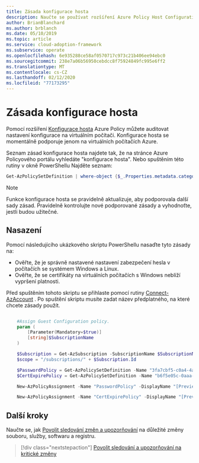 ```yaml
---
title: Zásada konfigurace hosta
description: Naučte se používat rozšíření Azure Policy Host Configuration k auditu nastavení konfigurace na virtuálním počítači Azure (VM).
author: BrianBlanchard
ms.author: brblanch
ms.date: 05/10/2019
ms.topic: article
ms.service: cloud-adoption-framework
ms.subservice: operate
ms.openlocfilehash: 6e935288ce58af0570717c973c21b406ee94ebc0
ms.sourcegitcommit: 238e7a06b56950cebdcc8f75924849fc995e6ff2
ms.translationtype: MT
ms.contentlocale: cs-CZ
ms.lasthandoff: 02/12/2020
ms.locfileid: "77173295"
---
```

# <a name="guest-configuration-policy"></a>Zásada konfigurace hosta

Pomocí rozšíření [Konfigurace hosta](https://docs.microsoft.com/azure/governance/policy/concepts/guest-configuration) Azure Policy můžete auditovat nastavení konfigurace na virtuálním počítači. Konfigurace hosta se momentálně podporuje jenom na virtuálních počítačích Azure.

Seznam zásad konfigurace hosta najdete tak, že na stránce Azure Policyového portálu vyhledáte "konfigurace hosta". Nebo spuštěním této rutiny v okně PowerShellu Najděte seznam:

```powershell
Get-AzPolicySetDefinition | where-object {$_.Properties.metadata.category -eq "Guest Configuration"}
```

> [!NOTE]
> Funkce konfigurace hosta se pravidelně aktualizuje, aby podporovala další sady zásad. Pravidelně kontrolujte nové podporované zásady a vyhodnoťte, jestli budou užitečné.

<!-- TODO: Update these links when available. 

By default, we recommend that you enable the following policies:

- [Preview]: Audit to verify that password-security settings are correct on Linux and Windows machines.
- Audit to verify that certificates are not nearing expiration on Windows VMs.

-->

## <a name="deployment"></a>Nasazení

Pomocí následujícího ukázkového skriptu PowerShellu nasaďte tyto zásady na:

- Ověřte, že je správně nastavené nastavení zabezpečení hesla v počítačích se systémem Windows a Linux.
- Ověřte, že se certifikáty na virtuálních počítačích s Windows neblíží vypršení platnosti.

 Před spuštěním tohoto skriptu se přihlaste pomocí rutiny [Connect-AzAccount](https://docs.microsoft.com/powershell/module/az.accounts/connect-azaccount?view=azps-2.1.0) . Po spuštění skriptu musíte zadat název předplatného, na které chcete zásady použít.

```powershell

    #Assign Guest Configuration policy.
    param (
        [Parameter(Mandatory=$true)]
        [string]$SubscriptionName
    )

    $Subscription = Get-AzSubscription -SubscriptionName $SubscriptionName
    $scope = "/subscriptions/" + $Subscription.Id

    $PasswordPolicy = Get-AzPolicySetDefinition -Name "3fa7cbf5-c0a4-4a59-85a5-cca4d996d5a6"
    $CertExpirePolicy = Get-AzPolicySetDefinition -Name "b6f5e05c-0aaa-4337-8dd4-357c399d12ae"

    New-AzPolicyAssignment -Name "PasswordPolicy" -DisplayName "[Preview]: Audit that password security settings are set correctly inside Linux and Windows machines" -Scope $scope -PolicySetDefinition $PasswordPolicy -AssignIdentity -Location eastus

    New-AzPolicyAssignment -Name "CertExpirePolicy" -DisplayName "[Preview]: Audit that certificates are not expiring on Windows VMs" -Scope $scope -PolicySetDefinition $CertExpirePolicy -AssignIdentity -Location eastus

```

## <a name="next-steps"></a>Další kroky

Naučte se, jak [Povolit sledování změn a upozorňování](./enable-tracking-alerting.md) na důležité změny souboru, služby, softwaru a registru.

> [!div class="nextstepaction"]
> [Povolit sledování a upozorňování na kritické změny](./enable-tracking-alerting.md)

